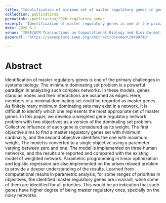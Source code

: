 ```yaml
---
title: "Identification of minimum set of master regulatory genes in gene regulatory networks"
collection: publications
permalink: /publication/2020-regulatory-genes
excerpt: 'Identification of master regulatory genes is one of the primary challenges in systems biology.'
date: 2020-6-1
venue: 'IEEE/ACM Transactions on Computational Biology and Bioinformatics'
paperurl: 'https://ieeexplore.ieee.org/abstract/document/8490740'

---
```

Abstract
======
 Identification of master regulatory genes is one of the primary challenges in systems biology. The minimum dominating set problem is a powerful paradigm in analyzing such complex networks. In these models, genes stand as nodes and their interactions are assumed as edges. Here, members of a minimal dominating set could be regarded as master genes. As finitely many minimum dominating sets may exist in a network, it is difficult to identify which one represents the most appropriate set of master genes. In this paper, we develop a weighted gene regulatory network problem with two objectives as a version of the dominating set problem. Collective influence of each gene is considered as its weight. The first objective aims to find a master regulatory genes set with minimum cardinality, and the second objective identifies the one with maximum weight. The model is converted to a single objective using a parameter varying between zero and one. The model is implemented on three human networks, and the results are reported and compared with the existing model of weighted network. Parametric programming in linear optimization and logistic regression are also implemented on the arisen relaxed problem to provide a deeper understanding of the results. Learned from computational results in parametric analysis, for some ranges of priorities in objectives, the identified master regulatory genes are invariant, while some of them are identified for all priorities. This would be an indication that such genes have higher degree of being master regulatory ones, specially on the noisy networks.

